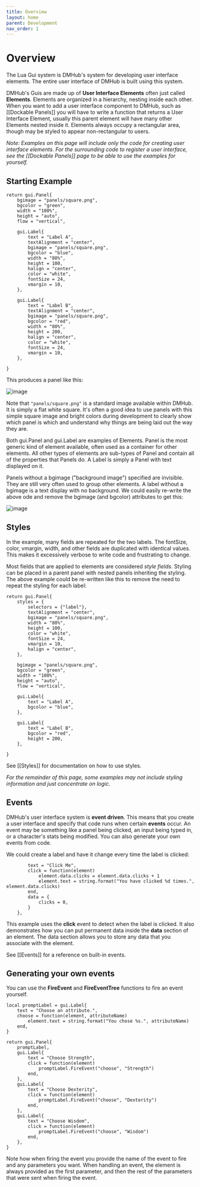 ```yaml
---
title: Overview
layout: home
parent: Development
nav_order: 1
---
```


# Overview

The Lua Gui system is DMHub's system for developing user interface elements. The entire user interface of DMHub is built using this system.

DMHub's Guis are made up of **User Interface Elements** often just called **Elements**. Elements are organized in a hierarchy, nesting inside each other. When you want to add a user interface component to DMHub, such as [[Dockable Panels]] you will have to write a function that returns a User Interface Element, usually this parent element will have many other Elements nested inside it. Elements always occupy a rectangular area, though may be styled to appear non-rectangular to users.

*Note: Examples on this page will include only the code for creating user interface elements. For the surrounding code to register a user interface, see the [[Dockable Panels]] page to be able to use the examples for yourself.*

## Starting Example

```
return gui.Panel{
	bgimage = "panels/square.png",
	bgcolor = "green",
	width = "100%",
	height = "auto",
	flow = "vertical",

	gui.Label{
		text = "Label A",
		textAlignment = "center",
		bgimage = "panels/square.png",
		bgcolor = "blue",
		width = "80%",
		height = 100,
		halign = "center",
		color = "white",
		fontSize = 24,
		vmargin = 10,
	},

	gui.Label{
		text = "Label B",
		textAlignment = "center",
		bgimage = "panels/square.png",
		bgcolor = "red",
		width = "80%",
		height = 200,
		halign = "center",
		color = "white",
		fontSize = 24,
		vmargin = 10,
	},

}
```

This produces a panel like this:

![image](https://cdn.discordapp.com/attachments/735956151547592804/995905270997864508/unknown.png)

Note that `"panels/square.png"` is a standard image available within DMHub. It is simply a flat white square. It's often a good idea to use panels with this simple square image and bright colors during development to clearly show which panel is which and understand why things are being laid out the way they are.

Both gui.Panel and gui.Label are examples of Elements. Panel is the most generic kind of element available, often used as a container for other elements. All other types of elements are sub-types of Panel and contain all of the properties that Panels do. A Label is simply a Panel with text displayed on it.

Panels without a bgimage ("background image") specified are invisible. They are still very often used to group other elements. A label without a bgimage is a text display with no background. We could easily re-write the above ode and remove the bgimage (and bgcolor) attributes to get this:

![image](https://user-images.githubusercontent.com/862626/178188310-c33f4e49-d6dc-47b3-853e-40d4cea1aa1d.png)

## Styles

In the example, many fields are repeated for the two labels. The fontSize, color, vmargin, width, and other fields are duplicated with identical values. This makes it excessively verbose to write code and frustrating to change.

Most fields that are applied to elements are considered *style fields*. Styling can be placed in a parent panel with nested panels inheriting the styling. The above example could be re-written like this to remove the need to repeat the styling for each label:

```
return gui.Panel{
	styles = {
		selectors = {"label"},
		textAlignment = "center",
		bgimage = "panels/square.png",
		width = "80%",
		height = 100,
		color = "white",
		fontSize = 24,
		vmargin = 10,
		halign = "center",
	},

	bgimage = "panels/square.png",
	bgcolor = "green",
	width = "100%",
	height = "auto",
	flow = "vertical",

	gui.Label{
		text = "Label A",
		bgcolor = "blue",
	},

	gui.Label{
		text = "Label B",
		bgcolor = "red",
		height = 200,
	},

}
```


See [[Styles]] for documentation on how to use styles.

*For the remainder of this page, some examples may not include styling information and just concentrate on logic*.

## Events

DMHub's user interface system is **event driven**. This means that you create a user interface and specify that code runs when certain **events** occur. An event may be something like a panel being clicked, an input being typed in, or a character's stats being modified. You can also generate your own events from code.

We could create a label and have it change every time the label is clicked:

```	gui.Label{
		text = "Click Me",
		click = function(element)
			element.data.clicks = element.data.clicks + 1
			element.text = string.format("You have clicked %d times.", element.data.clicks)
		end,
		data = {
			clicks = 0,
		}
	},
```

This example uses the **click** event to detect when the label is clicked. It also demonstrates how you can put permanent data inside the **data** section of an element. The data section allows you to store any data that you associate with the element.

See [[Events]] for a reference on built-in events.

## Generating your own events

You can use the **FireEvent** and **FireEventTree** functions to fire an event yourself.

```
local promptLabel = gui.Label{
	text = "Choose an attribute.",
	choose = function(element, attributeName)
		element.text = string.format("You chose %s.", attributeName)
	end,
}

return gui.Panel{
	promptLabel,
	gui.Label{
		text = "Choose Strength",
		click = function(element)
			promptLabel.FireEvent("choose", "Strength")
		end,
	},
	gui.Label{
		text = "Choose Dexterity",
		click = function(element)
			promptLabel.FireEvent("choose", "Dexterity")
		end,
	},
	gui.Label{
		text = "Choose Wisdom",
		click = function(element)
			promptLabel.FireEvent("choose", "Wisdom")
		end,
	},
}
```

Note how when firing the event you provide the name of the event to fire and any parameters you want. When handling an event, the element is always provided as the first parameter, and then the rest of the parameters that were sent when firing the event.
